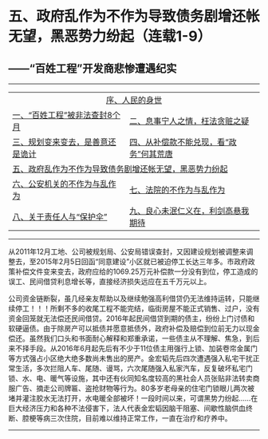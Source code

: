 # 五、政府乱作为不作为导致债务剧增还帐无望，黑恶势力纷起（连载1-9）

## ——“百姓工程”开发商悲惨遭遇纪实

---

<table>
<tr>
    <td colspan="2" style="text-align:center"><a href="https://jinhzh.github.io/0.html">序、人民的身世</a></td>
</tr>
<tr>
    <td><a href="https://jinhzh.github.io/1.html">一、“百姓工程”被非法查封8个月</a></td>
    <td><a href="https://jinhzh.github.io/2.html">二、息事宁人之情，枉法贪赃之疑</a></td>
</tr>
<tr>
    <td><a href="https://jinhzh.github.io/3.html">三、规划变来变去，是善意还是诡计</a></td>
    <td><a href="https://jinhzh.github.io/4.html">四、从补偿款不能兑现，看“政务”何其荒唐</a></td>
</tr>
<tr>
    <td colspan="2"><a href="https://jinhzh.github.io/5.html">五、政府乱作为不作为导致债务剧增还帐无望，黑恶势力纷起</a></td>

</tr>
<tr>
    <td><a href="https://jinhzh.github.io/6.html">六、公安机关的不作为与乱作为</a></td>
    <td><a href="https://jinhzh.github.io/7.html">七、法院的不作为与乱作为</a></td>
</tr>
<tr>
    <td><a href="https://jinhzh.github.io/8.html">八、关于责任人与“保护伞”</a></td>
    <td><a href="https://jinhzh.github.io/9.html">九、良心未泯仁义在，利剑高悬我期待</a></td>
</tr>
</table>

---

从2011年12月工地、公司被规划局、公安局错误查封，又因建设规划被调整来调整去，至2015年2月5日回函“同意建设”小区就已被迫停工长达三年多。市政府政策补偿文件变来变去，政府应给的1069.25万元补偿款一分没有到位，停工造成的误工、民间借贷利息增长等，直接经济损失远应在五千万元以上。

公司资金链断裂，虽几经亲友帮助以及继续勉强高利借贷仍无法维持运转，只能继续停工！！！所剩不多的收尾工程不能完结，临街房屋不能正式销售、过户，没有资金回笼就无法偿还民间借贷。2016年起民间借贷到期的债主，纷纷上门讨债和软硬逼债。由于除房产可以抵债并愿意抵债外，政府补偿及赔偿到位前无力以现金偿还。虽然我们口头和书面耐心解释和郑重承诺，一些债主从不理解、焦急，到后来不择手段。从2016年6月起先后有不少于11位债主用强行上锁、加装卷帘金属门等方式强占小区绝大绝多数尚未售出的房产。金宏韬先后四次遭遇强入私宅干扰正常生活，多次拦阻人车、尾随、谩骂，六次尾随强入私家汽车，反复破坏私宅门锁、水、电、暖气等设施，其中还有伙同知名度较高的黑社会人员张贴非法转卖商服广告、摘走公司牌匾、盗抢财物等行为。80多岁老母亲的住宅门锁眼儿两次被堵并灌注胶水无法打开，水电暖全部被坏！一段时间以来，可谓黑势力纷起……在巨大经济压力和各种不法侵害下，法人代表金宏韬因脑干阻塞、间歇性脑供血终断、腔梗等病三次住院，目前难以维持正常工作，一直在治疗和疗养中。

---
